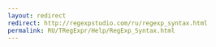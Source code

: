 ```yaml
---
layout: redirect
redirect: http://regexpstudio.com/ru/regexp_syntax.html
permalink: RU/TRegExpr/Help/RegExp_Syntax.html
---
```

